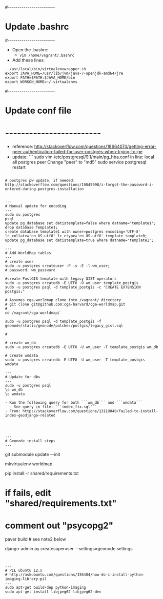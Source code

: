 #------------------------
# Update .bashrc
#------------------------
- Open the .bashrc:
  - ```vim /home/vagrant/.bashrc```
- Add these lines:
```
. /usr/local/bin/virtualenvwrapper.sh
export JAVA_HOME=/usr/lib/jvm/java-7-openjdk-amd64/jre
export PATH=$PATH:$JAVA_HOME/bin
export WORKON_HOME=~/.virtualenvs
```

#------------------------
# Update conf file
# ------------------------   
  - reference: http://stackoverflow.com/questions/18664074/getting-error-peer-authentication-failed-for-user-postgres-when-trying-to-ge
  - update: ```
sudo vim /etc/postgresql/9.1/main/pg_hba.conf
in line: local   all             postgres                                peer
Change "peer" to "md5"
sudo service postgresql restart
```

# postgres pw update, if needed: http://stackoverflow.com/questions/10845998/i-forgot-the-password-i-entered-during-postgres-installation


---
# Manual update for encoding
---
sudo su postgres
psql
update pg_database set datistemplate=false where datname='template1';
drop database Template1;
create database template1 with owner=postgres encoding='UTF-8' lc_collate='en_US.utf8' lc_ctype='en_US.utf8' template template0;
update pg_database set datistemplate=true where datname='template1';

---
# Add WorldMap tables
---
# create user
sudo -u postgres createuser -P -s -E -l wm_user;
# password: wm_password

#create PostGIS template with legacy GIST operators
sudo -u postgres createdb -E UTF8 -O wm_user template_postgis
sudo -u postgres psql -d template_postgis -c "CREATE EXTENSION postgis;"

# Assumes cga-worldmap clone into /vagrant/ directory
# git clone git@github.com:cga-harvard/cga-worldmap.git
#
cd /vagrant/cga-worldmap/

sudo -u postgres psql -d template_postgis -f geonode/static/geonode/patches/postgis/legacy_gist.sql

#

# create wm_db
sudo -u postgres createdb -E UTF8 -U wm_user -T template_postgis wm_db

# create wmdata
sudo -u postgres createdb -E UTF8 -U wm_user -T template_postgis wmdata

---
# Update for dbs
---
sudo -u postgres psql
\c wm_db
\c wmdata

- Run the following query for both ```wm_db``` and ```wmdata```
  - See query in file: ```index_fix.sql```
- From: http://stackoverflow.com/questions/13119040/failed-to-install-index-geodjango-related




---
# Geonode install steps
---

```
git submodule update --init

mkvirtualenv worldmap

pip install -r shared/requirements.txt
# if fails, edit "shared/requirements.txt"
# comment out "psycopg2"

paver build # see note2 below

django-admin.py createsuperuser --settings=geonode.settings
```


---
# PIL ubuntu 12.x
# http://askubuntu.com/questions/156484/how-do-i-install-python-imaging-library-pil
---
sudo apt-get build-dep python-imaging
sudo apt-get install libjpeg62 libjpeg62-dev
